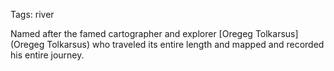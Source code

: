 Tags: river

Named after the famed cartographer and explorer [Oregeg Tolkarsus](Oregeg Tolkarsus) who traveled its entire length and mapped and recorded his entire journey.